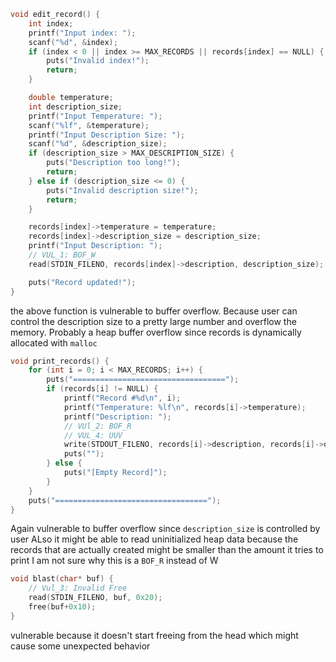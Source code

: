 ```c
void edit_record() {
    int index;
    printf("Input index: ");
    scanf("%d", &index);
    if (index < 0 || index >= MAX_RECORDS || records[index] == NULL) {
        puts("Invalid index!");
        return;
    }

    double temperature;
    int description_size;
    printf("Input Temperature: ");
    scanf("%lf", &temperature);
    printf("Input Description Size: ");
    scanf("%d", &description_size);
    if (description_size > MAX_DESCRIPTION_SIZE) {
        puts("Description too long!");
        return;
    } else if (description_size <= 0) {
        puts("Invalid description size!");
        return;
    }

    records[index]->temperature = temperature;
    records[index]->description_size = description_size;
    printf("Input Description: ");
    // VUL_1: BOF_W
    read(STDIN_FILENO, records[index]->description, description_size);

    puts("Record updated!");
}
```

the above function is vulnerable to buffer overflow. Because user can control the description size to a pretty large number and overflow the memory. Probably a heap buffer overflow since records is dynamically allocated with `malloc` 


```c
void print_records() {
    for (int i = 0; i < MAX_RECORDS; i++) {
        puts("==================================");
        if (records[i] != NULL) {
            printf("Record #%d\n", i);
            printf("Temperature: %lf\n", records[i]->temperature);
            printf("Description: ");
            // VUl_2: BOF_R
            // VUL_4: UUV
            write(STDOUT_FILENO, records[i]->description, records[i]->description_size);
            puts("");
        } else {
            puts("[Empty Record]");
        }
    }
    puts("==================================");
}
```
Again vulnerable to buffer overflow since `description_size` is controlled by user
ALso it might be able to read uninitialized heap data because the records that are actually created might be smaller than the amount it tries to print
I am not sure why this is a `BOF_R` instead of W

```c
void blast(char* buf) {
    // Vul_3: Invalid Free
    read(STDIN_FILENO, buf, 0x20);
    free(buf+0x10);
}
```
vulnerable because it doesn't start freeing from the head which might cause some unexpected behavior